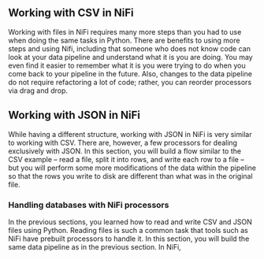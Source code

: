 ## Working with CSV in NiFi

Working with files in NiFi requires many more steps than you had to use when doing the same tasks in Python. There are benefits to using more steps and using Nifi, including that someone who does not know code can look at your data pipeline and understand what it is you are doing. You may even find it easier to remember what it is you were trying to do when you come back to your pipeline in the future. Also, changes to the data pipeline do not require refactoring a lot of code; rather, you can reorder processors via drag and drop.

## Working with JSON in NiFi

While having a different structure, working with JSON in NiFi is very similar to working with CSV. There are, however, a few processors for dealing exclusively with JSON. In this section, you will build a flow similar to the CSV example – read a file, split it into rows, and write each row to a file – but you will perform some more modifications of the data within the pipeline so that the rows you write to disk are different than what was in the original file. 

### Handling databases with NiFi processors

In the previous sections, you learned how to read and write CSV and JSON files using Python. Reading files is such a common task that tools such as NiFi have prebuilt processors to handle it. In this section, you will build the same data pipeline as in the previous section. In NiFi, 
